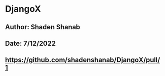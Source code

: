 # DjangoX

## Author: Shaden Shanab

## Date: 7/12/2022

## https://github.com/shadenshanab/DjangoX/pull/1
